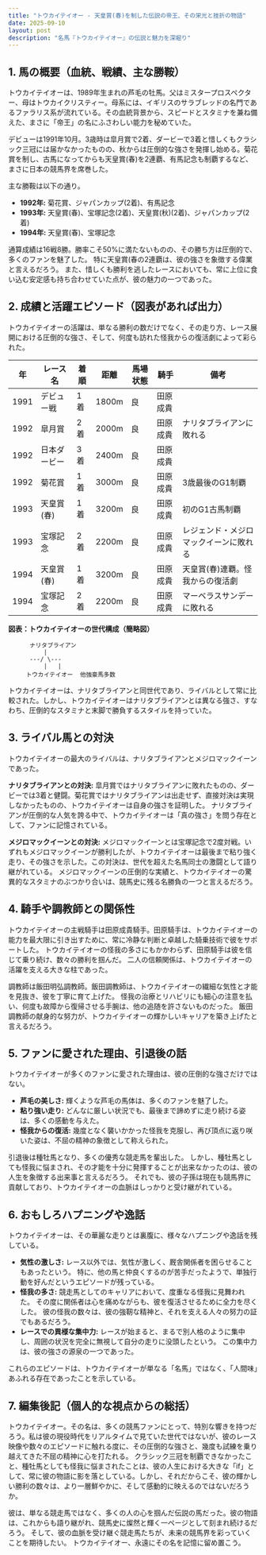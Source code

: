 ```yaml
---
title: "トウカイテイオー - 天皇賞(春)を制した伝説の帝王、その栄光と挫折の物語"
date: 2025-09-10
layout: post
description: "名馬『トウカイテイオー』の伝説と魅力を深堀り"
---
```


## 1. 馬の概要（血統、戦績、主な勝鞍）

トウカイテイオーは、1989年生まれの芦毛の牡馬。父はミスタープロスペクター、母はトウカイクリスティー。母系には、イギリスのサラブレッドの名門であるファラリス系が流れている。その血統背景から、スピードとスタミナを兼ね備えた、まさに「帝王」の名にふさわしい能力を秘めていた。

デビューは1991年10月。3歳時は皐月賞で2着、ダービーで3着と惜しくもクラシック三冠には届かなかったものの、秋からは圧倒的な強さを発揮し始める。菊花賞を制し、古馬になってからも天皇賞(春)を2連覇、有馬記念も制覇するなど、まさに日本の競馬界を席巻した。

主な勝鞍は以下の通り。

* **1992年:** 菊花賞、ジャパンカップ(2着)、有馬記念
* **1993年:** 天皇賞(春)、宝塚記念(2着)、天皇賞(秋)(2着)、ジャパンカップ(2着)
* **1994年:** 天皇賞(春)、宝塚記念


通算成績は16戦8勝。勝率こそ50%に満たないものの、その勝ち方は圧倒的で、多くのファンを魅了した。  特に天皇賞(春の2連覇は、彼の強さを象徴する偉業と言えるだろう。  また、惜しくも勝利を逃したレースにおいても、常に上位に食い込む安定感も持ち合わせていた点が、彼の魅力の一つであった。


## 2. 成績と活躍エピソード（図表があれば出力）

トウカイテイオーの活躍は、単なる勝利の数だけでなく、その走り方、レース展開における圧倒的な強さ、そして、何度も訪れた怪我からの復活劇によって彩られた。


| 年 | レース名          | 着順 | 距離 | 馬場状態 | 騎手       | 備考                                                                 |
|---|-----------------|-----|------|---------|-----------|----------------------------------------------------------------------|
| 1991 | デビュー戦        | 1着 | 1800m | 良       | 田原成貴   |                                                                      |
| 1992 | 皐月賞            | 2着 | 2000m | 良       | 田原成貴   | ナリタブライアンに敗れる                                                 |
| 1992 | 日本ダービー        | 3着 | 2400m | 良       | 田原成貴   |                                                                      |
| 1992 | 菊花賞            | 1着 | 3000m | 良       | 田原成貴   | 3歳最後のG1制覇                                                         |
| 1993 | 天皇賞(春)        | 1着 | 3200m | 良       | 田原成貴   | 初のG1古馬制覇                                                        |
| 1993 | 宝塚記念          | 2着 | 2200m | 良       | 田原成貴   | レジェンド・メジロマックイーンに敗れる                                       |
| 1994 | 天皇賞(春)        | 1着 | 3200m | 良       | 田原成貴   | 天皇賞(春)連覇。怪我からの復活劇                                        |
| 1994 | 宝塚記念          | 2着 | 2200m | 良       | 田原成貴   | マーベラスサンデーに敗れる                                               |


**図表：トウカイテイオーの世代構成（簡略図）**

```
      ナリタブライアン       
          |
      ---/ \---
          |   |
     トウカイテイオー  他強豪馬多数
```

トウカイテイオーは、ナリタブライアンと同世代であり、ライバルとして常に比較された。しかし、トウカイテイオーはナリタブライアンとは異なる強さ、すなわち、圧倒的なスタミナと末脚で勝負するスタイルを持っていた。


## 3. ライバル馬との対決

トウカイテイオーの最大のライバルは、ナリタブライアンとメジロマックイーンであった。

**ナリタブライアンとの対決:** 皐月賞ではナリタブライアンに敗れたものの、ダービーでは3着と健闘。菊花賞ではナリタブライアンは出走せず、直接対決は実現しなかったものの、トウカイテイオーは自身の強さを証明した。  ナリタブライアンが圧倒的な人気を誇る中で、トウカイテイオーは「真の強さ」を問う存在として、ファンに記憶されている。

**メジロマックイーンとの対決:** メジロマックイーンとは宝塚記念で2度対戦。いずれもメジロマックイーンが勝利したが、トウカイテイオーは最後まで粘り強く走り、その強さを示した。この対決は、世代を超えた名馬同士の激闘として語り継がれている。  メジロマックイーンの圧倒的な実績と、トウカイテイオーの驚異的なスタミナのぶつかり合いは、競馬史に残る名勝負の一つと言えるだろう。


## 4. 騎手や調教師との関係性

トウカイテイオーの主戦騎手は田原成貴騎手。田原騎手は、トウカイテイオーの能力を最大限に引き出すために、常に冷静な判断と卓越した騎乗技術で彼をサポートした。  トウカイテイオーの怪我の多さにもかかわらず、田原騎手は彼を信じて乗り続け、数々の勝利を掴んだ。  二人の信頼関係は、トウカイテイオーの活躍を支える大きな柱であった。

調教師は飯田明弘調教師。飯田調教師は、トウカイテイオーの繊細な気性と才能を見抜き、彼を丁寧に育て上げた。  怪我の治療とリハビリにも細心の注意を払い、何度も故障から復帰させる手腕は、他の追随を許さないものだった。  飯田調教師の献身的な努力が、トウカイテイオーの輝かしいキャリアを築き上げたと言えるだろう。


## 5. ファンに愛された理由、引退後の話

トウカイテイオーが多くのファンに愛された理由は、彼の圧倒的な強さだけではない。

* **芦毛の美しさ:** 輝くような芦毛の馬体は、多くのファンを魅了した。
* **粘り強い走り:**  どんなに厳しい状況でも、最後まで諦めずに走り続ける姿は、多くの感動を与えた。
* **怪我からの復活:**  幾度となく襲いかかった怪我を克服し、再び頂点に返り咲いた姿は、不屈の精神の象徴として称えられた。


引退後は種牡馬となり、多くの優秀な競走馬を輩出した。  しかし、種牡馬としても怪我に悩まされ、その才能を十分に発揮することが出来なかったのは、彼の人生を象徴する出来事と言えるだろう。  それでも、彼の子孫は現在も競馬界に貢献しており、トウカイテイオーの血脈はしっかりと受け継がれている。


## 6. おもしろハプニングや逸話

トウカイテイオーは、その華麗な走りとは裏腹に、様々なハプニングや逸話を残している。

* **気性の激しさ:**  レース以外では、気性が激しく、厩舎関係者を困らせることもあったという。  特に、他の馬と仲良くするのが苦手だったようで、単独行動を好んだというエピソードが残っている。
* **怪我の多さ:**  競走馬としてのキャリアにおいて、度重なる怪我に見舞われた。  その度に関係者は心を痛めながらも、彼を復活させるために全力を尽くした。  彼の怪我の数々は、彼の強靭な精神と、それを支える人々の努力の証でもあるだろう。
* **レースでの異様な集中力:**  レースが始まると、まるで別人格のように集中し、周囲の状況を完全に無視して自分の走りに没頭したという。  この集中力は、彼の強さの源泉の一つであった。


これらのエピソードは、トウカイテイオーが単なる「名馬」ではなく、「人間味」あふれる存在であったことを示している。


## 7. 編集後記（個人的な視点からの総括）

トウカイテイオー。その名は、多くの競馬ファンにとって、特別な響きを持つだろう。私は彼の現役時代をリアルタイムで見ていた世代ではないが、彼のレース映像や数々のエピソードに触れる度に、その圧倒的な強さと、幾度も試練を乗り越えてきた不屈の精神に心を打たれる。  クラシック三冠を制覇できなかったこと、種牡馬としても怪我に悩まされたことは、彼の人生における大きな「if」として、常に彼の物語に影を落としている。しかし、それだからこそ、彼の輝かしい勝利の数々は、より一層鮮やかに、そして感動的に映えるのではないだろうか。

彼は、単なる競走馬ではなく、多くの人の心を掴んだ伝説の馬だった。彼の物語は、これからも語り継がれ、競馬史に燦然と輝く一ページとして刻まれ続けるだろう。  そして、彼の血脈を受け継ぐ競走馬たちが、未来の競馬界を彩っていくことを期待したい。  トウカイテイオー、永遠にその名を記憶に留め置こう。
